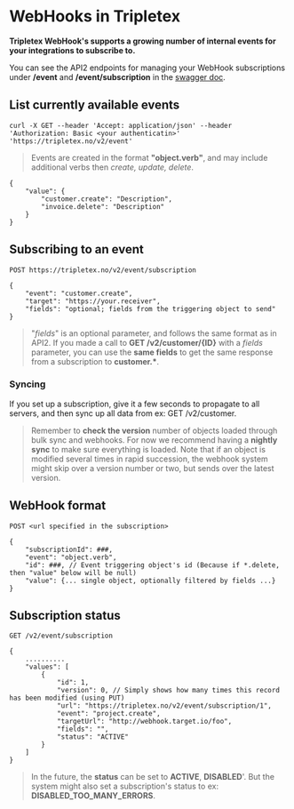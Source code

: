 # WebHooks in Tripletex

**Tripletex WebHook's supports a growing number of internal events for your integrations to subscribe to.**

You can see the API2 endpoints for managing your WebHook subscriptions under **/event** and **/event/subscription** in the [swagger doc](https://tripletex.no/v2-docs/).

## List currently available events

	curl -X GET --header 'Accept: application/json' --header 'Authorization: Basic <your authenticatin>' 'https://tripletex.no/v2/event'

> Events are created in the format **"object.verb"**, and may include additional verbs then *create, update, delete*.

    {
	    "value": {
		    "customer.create": "Description",
		    "invoice.delete": "Description"
		}
	}

## Subscribing to an event
	POST https://tripletex.no/v2/event/subscription
>
	{
		"event": "customer.create",
		"target": "https://your.receiver",
		"fields": "optional; fields from the triggering object to send"
	}
> "*fields*" is an optional parameter, and follows the same format as in API2.
If you made a call to **GET /v2/customer/{ID}** with a *fields* parameter, you can use the **same fields** to get the same response from a subscription to **customer.\***.

### Syncing
If you set up a subscription, give it a few seconds to propagate to all servers, and then sync up all data from ex: GET /v2/customer. 

> Remember to **check the version** number of objects loaded through bulk sync and webhooks.
> For now we recommend having a **nightly sync** to make sure everything is loaded.
> Note that if an object is modified several times in rapid succession, the webhook system might skip over a version number or two, but sends over the latest version.

## WebHook format

	POST <url specified in the subscription>
> 
	{  
		"subscriptionId": ###,
		"event": "object.verb",
		"id": ###, // Event triggering object's id (Because if *.delete, then "value" below will be null)
		"value": {... single object, optionally filtered by fields ...}
	}  


## Subscription status
	GET /v2/event/subscription
> 
	{ 
		..........
		"values": [
			{
				"id": 1,
				"version": 0, // Simply shows how many times this record has been modified (using PUT)
				"url": "https://tripletex.no/v2/event/subscription/1",
				"event": "project.create",
				"targetUrl": "http://webhook.target.io/foo",
				"fields": "",
				"status": "ACTIVE"
			}
		]
	}
> In the future, the **status** can be set to **ACTIVE**, **DISABLED**'.  But the system might also set a subscription's status to ex: **DISABLED_TOO_MANY_ERRORS**.
